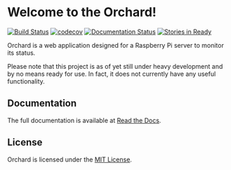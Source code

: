 # Welcome to the Orchard!

[![Build Status](https://travis-ci.org/BMeu/Orchard.svg?branch=master)](https://travis-ci.org/BMeu/Orchard)
[![codecov](https://codecov.io/gh/BMeu/Orchard/branch/master/graph/badge.svg)](https://codecov.io/gh/BMeu/Orchard)
[![Documentation Status](https://readthedocs.org/projects/orchard/badge/?version=master)](http://orchard.readthedocs.io/en/master/?badge=master)
[![Stories in Ready](https://badge.waffle.io/BMeu/Orchard.svg?label=ready&title=Ready)](http://waffle.io/BMeu/Orchard)

Orchard is a web application designed for a Raspberry Pi server to monitor its status.

Please note that this project is as of yet still under heavy development and by no means ready 
for use. In fact, it does not currently have any useful functionality.

## Documentation
The full documentation is available at [Read the Docs](https://orchard.readthedocs.io).

## License
Orchard is licensed under the [MIT License](http://www.opensource.org/licenses/MIT).
